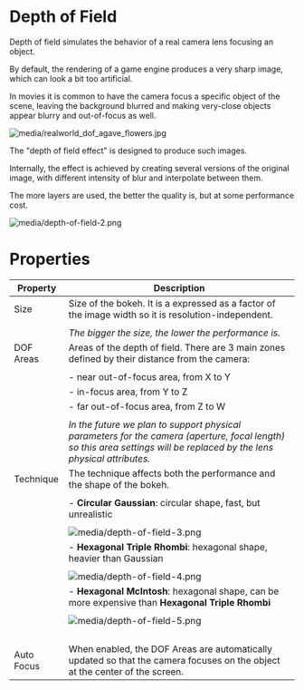 # Depth of Field

Depth of field simulates the behavior of a real camera lens focusing an object. 

By default, the rendering of a game engine produces a very sharp image, which can look a bit too artificial. 

In movies it is common to have the camera focus a specific object of the scene, leaving the background blurred and making very-close objects appear blurry and out-of-focus as well.

![media/realworld_dof_agave_flowers.jpg](media/realworld_dof_agave_flowers.jpg) 

The "depth of field effect" is designed to produce such images.

Internally, the effect is achieved by creating several versions of the original image, with different intensity of blur and interpolate between them.

The more layers are used, the better the quality is, but at some performance cost.

 

![media/depth-of-field-2.png](media/depth-of-field-2.png) 

# Properties

 

| Property   | Description                                                                                                                                                            |
| ---------- | ---------------------------------------------------------------------------------------------------------------------------------------------------------------------- |
| Size       | Size of the bokeh. It is a expressed as a factor of the image width so it is resolution-independent.                                                                   |
|            |                                                                                                                                                                        |
|            | *The bigger the size, the lower the performance is.*                                                                                                                   |
| DOF Areas  | Areas of the depth of field. There are 3 main zones defined by their distance from the camera:                                                                         |
|            |                                                                                                                                                                        |
|            | - near out-of-focus area, from X to Y                                                                                                                                  |
|            | - in-focus area, from Y to Z                                                                                                                                           |
|            | - far out-of-focus area, from Z to W                                                                                                                                   |
|            |                                                                                                                                                                        |
|            | *In the future we plan to support physical parameters for the camera (aperture, focal length) so this area settings will be replaced by the lens physical attributes.* |
| Technique  | The technique affects both the performance and the shape of the bokeh.                                                                                                 |
|            |                                                                                                                                                                        |
|            | - **Circular Gaussian**: circular shape, fast, but unrealistic                                                                                                         |
|            |                                                                                                                                                                        |
|            |   ![media/depth-of-field-3.png](media/depth-of-field-3.png)                                                                                                          |
|            | - **Hexagonal Triple Rhombi**: hexagonal shape, heavier than Gaussian                                                                                                  |
|            |                                                                                                                                                                        |
|            |   ![media/depth-of-field-4.png](media/depth-of-field-4.png)                                                                                                          |
|            | - **Hexagonal McIntosh**: hexagonal shape, can be more expensive than **Hexagonal Triple Rhombi**                                                                      |
|            |                                                                                                                                                                        |
|            |   ![media/depth-of-field-5.png](media/depth-of-field-5.png)                                                                                                          |
|            |                                                                                                                                                                        |
|            |                                                                                                                                                                        |
|            |                                                                                                                                                                        |
|            |                                                                                                                                                                        |
| Auto Focus | When enabled, the DOF Areas are automatically updated so that the camera focuses on the object at the center of the screen.                                            |


 

 

